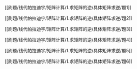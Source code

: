 [[刷题/线代帕拉迪宇/矩阵计算/1.求矩阵的逆/具体矩阵求逆/题1]]

[[刷题/线代帕拉迪宇/矩阵计算/1.求矩阵的逆/具体矩阵求逆/题2]]

[[刷题/线代帕拉迪宇/矩阵计算/1.求矩阵的逆/具体矩阵求逆/题3]]

[[刷题/线代帕拉迪宇/矩阵计算/1.求矩阵的逆/具体矩阵求逆/题4]]

[[刷题/线代帕拉迪宇/矩阵计算/1.求矩阵的逆/具体矩阵求逆/题5]]

[[刷题/线代帕拉迪宇/矩阵计算/1.求矩阵的逆/具体矩阵求逆/题6]]